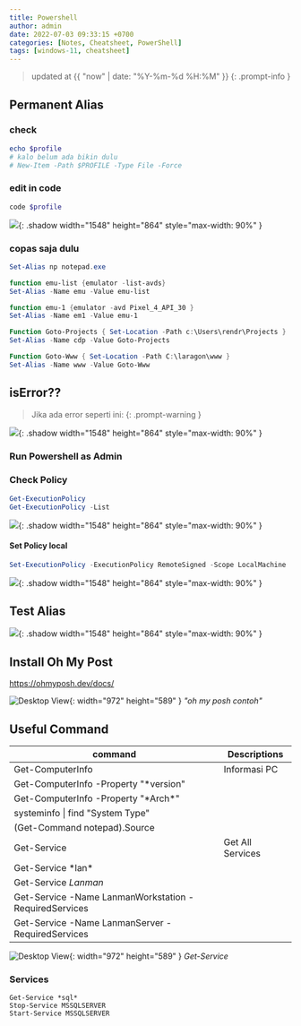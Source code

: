 ```yaml
---
title: Powershell
author: admin
date: 2022-07-03 09:33:15 +0700
categories: [Notes, Cheatsheet, PowerShell]
tags: [windows-11, cheatsheet]
---
```

> updated at {{ "now" | date: "%Y-%m-%d %H:%M" }}
{: .prompt-info }

## Permanent Alias

### check

```powershell
echo $profile
# kalo belum ada bikin dulu
# New-Item -Path $PROFILE -Type File -Force
```

### edit in code

```powershell
code $profile
```

![](https://i.imgur.com/uv9yGiJ.png){: .shadow width="1548" height="864" style="max-width: 90%" }

### copas saja dulu

```powershell
Set-Alias np notepad.exe

function emu-list {emulator -list-avds}
Set-Alias -Name emu -Value emu-list

function emu-1 {emulator -avd Pixel_4_API_30 }
Set-Alias -Name em1 -Value emu-1

Function Goto-Projects { Set-Location -Path c:\Users\rendr\Projects }
Set-Alias -Name cdp -Value Goto-Projects

Function Goto-Www { Set-Location -Path C:\laragon\www }
Set-Alias -Name www -Value Goto-Www
```

## isError??

> Jika ada error seperti ini:
{: .prompt-warning }

![](https://i.imgur.com/iQimbpM.png){: .shadow width="1548" height="864" style="max-width: 90%" }

### Run Powershell as Admin

### Check Policy

```powershell
Get-ExecutionPolicy
Get-ExecutionPolicy -List
```

![](https://i.imgur.com/bAA1gV4.png){: .shadow width="1548" height="864" style="max-width: 90%" }

#### Set Policy local

```powershell
Set-ExecutionPolicy -ExecutionPolicy RemoteSigned -Scope LocalMachine
```

![](https://i.imgur.com/1DNun9x.png){: .shadow width="1548" height="864" style="max-width: 90%" }

## Test Alias

![](https://i.imgur.com/lAH4uYp.png){: .shadow width="1548" height="864" style="max-width: 90%" }

## Install Oh My Post
<https://ohmyposh.dev/docs/>

![Desktop View](https://i.imgur.com/PYW2zgn.png){: width="972" height="589" }
_"oh my posh contoh"_

## Useful Command

| command                                               | Descriptions     |
| ----------------------------------------------------- | ---------------- |
| Get-ComputerInfo                                      | Informasi PC     |
| Get-ComputerInfo -Property "*version"                 |                  |
| Get-ComputerInfo -Property "\*Arch*"                  |                  |
| systeminfo \| find "System Type"                      |                  |
| (Get-Command notepad).Source                          |                  |
| Get-Service                                           | Get All Services |
| Get-Service \*lan*                                    |                  |
| Get-Service *Lanman*                                  |                  |
| Get-Service -Name LanmanWorkstation -RequiredServices |                  |
| Get-Service -Name LanmanServer -RequiredServices      |                  |

![Desktop View](https://i.imgur.com/0odCft0.png){: width="972" height="589" }
_Get-Service_


### Services
```pwsh
Get-Service *sql*
Stop-Service MSSQLSERVER
Start-Service MSSQLSERVER
```

